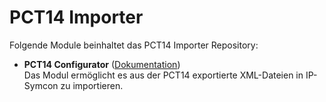 # PCT14 Importer

Folgende Module beinhaltet das PCT14 Importer Repository:

- __PCT14 Configurator__ ([Dokumentation](PCT14%20Configurator))  
	Das Modul ermöglicht es aus der PCT14 exportierte XML-Dateien in IP-Symcon zu importieren.
